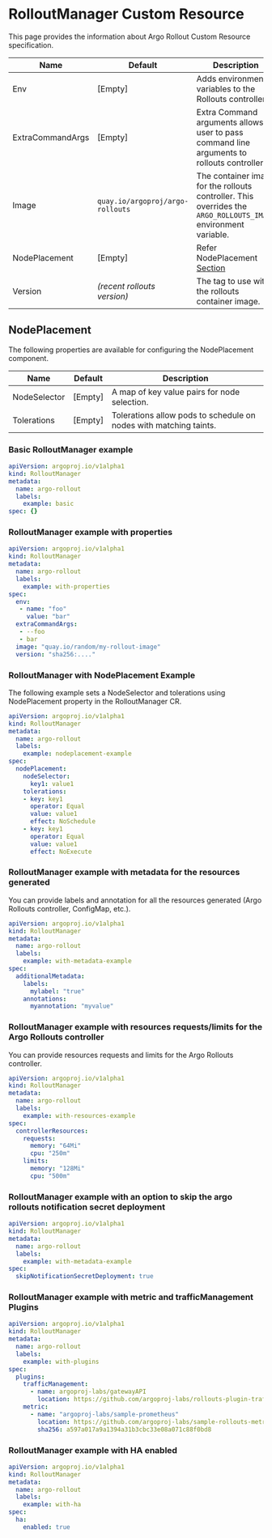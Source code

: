 # RolloutManager Custom Resource

This page provides the information about Argo Rollout Custom Resource specification.

Name | Default | Description
--- | --- | ---
Env | [Empty] | Adds environment variables to the Rollouts controller.
ExtraCommandArgs | [Empty] | Extra Command arguments allows user to pass command line arguments to rollouts controller.
Image | `quay.io/argoproj/argo-rollouts` | The container image for the rollouts controller. This overrides the `ARGO_ROLLOUTS_IMAGE` environment variable.
NodePlacement | [Empty] | Refer NodePlacement [Section](#nodeplacement)
Version | *(recent rollouts version)* | The tag to use with the rollouts container image.

## NodePlacement

The following properties are available for configuring the NodePlacement component.

Name | Default | Description
--- | --- | ---
NodeSelector | [Empty] | A map of key value pairs for node selection.
Tolerations | [Empty] | Tolerations allow pods to schedule on nodes with matching taints.

### Basic RolloutManager example

``` yaml
apiVersion: argoproj.io/v1alpha1
kind: RolloutManager
metadata:
  name: argo-rollout
  labels:
    example: basic
spec: {}
```

### RolloutManager example with properties

``` yaml
apiVersion: argoproj.io/v1alpha1
kind: RolloutManager
metadata:
  name: argo-rollout
  labels:
    example: with-properties
spec:
  env:
   - name: "foo"
     value: "bar"
  extraCommandArgs:
   - --foo
   - bar
  image: "quay.io/random/my-rollout-image"
  version: "sha256:...."
```

### RolloutManager with NodePlacement Example

The following example sets a NodeSelector and tolerations using NodePlacement property in the RolloutManager CR.

``` yaml
apiVersion: argoproj.io/v1alpha1
kind: RolloutManager
metadata:
  name: argo-rollout
  labels:
    example: nodeplacement-example
spec:
  nodePlacement: 
    nodeSelector: 
      key1: value1
    tolerations: 
    - key: key1
      operator: Equal
      value: value1
      effect: NoSchedule
    - key: key1
      operator: Equal
      value: value1
      effect: NoExecute   
```


### RolloutManager example with metadata for the resources generated

You can provide labels and annotation for all the resources generated (Argo Rollouts controller, ConfigMap, etc.).

``` yaml
apiVersion: argoproj.io/v1alpha1
kind: RolloutManager
metadata:
  name: argo-rollout
  labels:
    example: with-metadata-example
spec:
  additionalMetadata:
    labels:
      mylabel: "true"
    annotations:
      myannotation: "myvalue"
```


### RolloutManager example with resources requests/limits for the Argo Rollouts controller

You can provide resources requests and limits for the Argo Rollouts controller.

``` yaml
apiVersion: argoproj.io/v1alpha1
kind: RolloutManager
metadata:
  name: argo-rollout
  labels:
    example: with-resources-example
spec:
  controllerResources:
    requests:
      memory: "64Mi"
      cpu: "250m"
    limits:
      memory: "128Mi"
      cpu: "500m"
```


### RolloutManager example with an option to skip the argo rollouts notification secret deployment

``` yaml
apiVersion: argoproj.io/v1alpha1
kind: RolloutManager
metadata:
  name: argo-rollout
  labels:
    example: with-metadata-example
spec:
  skipNotificationSecretDeployment: true
```


### RolloutManager example with metric and trafficManagement Plugins

``` yaml
apiVersion: argoproj.io/v1alpha1
kind: RolloutManager
metadata:
  name: argo-rollout
  labels:
    example: with-plugins
spec:
  plugins:
    trafficManagement:
      - name: argoproj-labs/gatewayAPI
        location: https://github.com/argoproj-labs/rollouts-plugin-trafficrouter-gatewayapi/releases/download/v0.4.0/gatewayapi-plugin-linux-amd64  
    metric:
      - name: "argoproj-labs/sample-prometheus"
        location: https://github.com/argoproj-labs/sample-rollouts-metric-plugin/releases/download/v0.0.3/metric-plugin-linux-amd64
        sha256: a597a017a9a1394a31b3cbc33e08a071c88f0bd8
```


### RolloutManager example with HA enabled

``` yaml
apiVersion: argoproj.io/v1alpha1
kind: RolloutManager
metadata:
  name: argo-rollout
  labels:
    example: with-ha
spec:
  ha:
    enabled: true
```